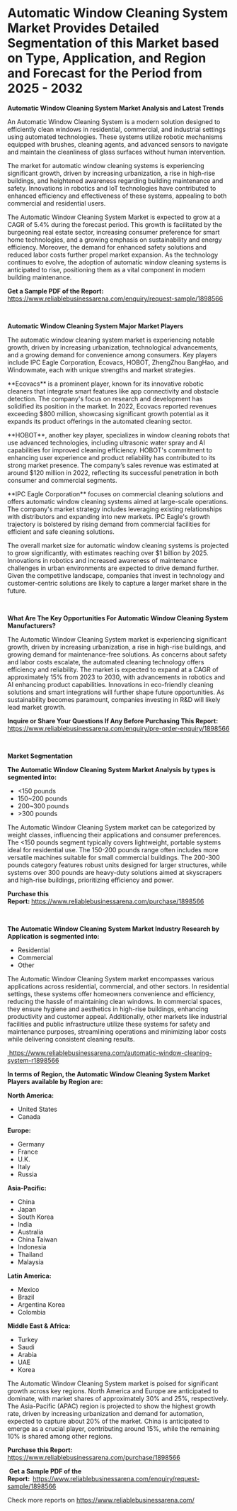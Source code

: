 <p><h1>Automatic Window Cleaning System Market Provides Detailed Segmentation of this Market based on Type, Application, and Region and Forecast for the Period from 2025 - 2032</h1></p><p><strong>Automatic Window Cleaning System Market Analysis and Latest Trends</strong></p>
<p><p>An Automatic Window Cleaning System is a modern solution designed to efficiently clean windows in residential, commercial, and industrial settings using automated technologies. These systems utilize robotic mechanisms equipped with brushes, cleaning agents, and advanced sensors to navigate and maintain the cleanliness of glass surfaces without human intervention. </p><p>The market for automatic window cleaning systems is experiencing significant growth, driven by increasing urbanization, a rise in high-rise buildings, and heightened awareness regarding building maintenance and safety. Innovations in robotics and IoT technologies have contributed to enhanced efficiency and effectiveness of these systems, appealing to both commercial and residential users. </p><p>The Automatic Window Cleaning System Market is expected to grow at a CAGR of 5.4% during the forecast period. This growth is facilitated by the burgeoning real estate sector, increasing consumer preference for smart home technologies, and a growing emphasis on sustainability and energy efficiency. Moreover, the demand for enhanced safety solutions and reduced labor costs further propel market expansion. As the technology continues to evolve, the adoption of automatic window cleaning systems is anticipated to rise, positioning them as a vital component in modern building maintenance.</p></p>
<p><strong>Get a Sample PDF of the Report:&nbsp;</strong> <a href="https://www.reliablebusinessarena.com/enquiry/request-sample/1898566?utm_campaign=3010&utm_medium=2&utm_source=Github&utm_content=ia&utm_term=11032025&utm_id=automatic-window-cleaning-system">https://www.reliablebusinessarena.com/enquiry/request-sample/1898566</a></p>
<p>&nbsp;</p>
<p><strong>Automatic Window Cleaning System Major Market Players</strong></p>
<p><p>The automatic window cleaning system market is experiencing notable growth, driven by increasing urbanization, technological advancements, and a growing demand for convenience among consumers. Key players include IPC Eagle Corporation, Ecovacs, HOBOT, ZhengZhou BangHao, and Windowmate, each with unique strengths and market strategies.</p><p>**Ecovacs** is a prominent player, known for its innovative robotic cleaners that integrate smart features like app connectivity and obstacle detection. The company's focus on research and development has solidified its position in the market. In 2022, Ecovacs reported revenues exceeding $800 million, showcasing significant growth potential as it expands its product offerings in the automated cleaning sector.</p><p>**HOBOT**, another key player, specializes in window cleaning robots that use advanced technologies, including ultrasonic water spray and AI capabilities for improved cleaning efficiency. HOBOT's commitment to enhancing user experience and product reliability has contributed to its strong market presence. The company’s sales revenue was estimated at around $120 million in 2022, reflecting its successful penetration in both consumer and commercial segments.</p><p>**IPC Eagle Corporation** focuses on commercial cleaning solutions and offers automatic window cleaning systems aimed at large-scale operations. The company's market strategy includes leveraging existing relationships with distributors and expanding into new markets. IPC Eagle's growth trajectory is bolstered by rising demand from commercial facilities for efficient and safe cleaning solutions.</p><p>The overall market size for automatic window cleaning systems is projected to grow significantly, with estimates reaching over $1 billion by 2025. Innovations in robotics and increased awareness of maintenance challenges in urban environments are expected to drive demand further. Given the competitive landscape, companies that invest in technology and customer-centric solutions are likely to capture a larger market share in the future.</p></p>
<p>&nbsp;</p>
<p><strong>What Are The Key Opportunities For Automatic Window Cleaning System Manufacturers?</strong></p>
<p><p>The Automatic Window Cleaning System market is experiencing significant growth, driven by increasing urbanization, a rise in high-rise buildings, and growing demand for maintenance-free solutions. As concerns about safety and labor costs escalate, the automated cleaning technology offers efficiency and reliability. The market is expected to expand at a CAGR of approximately 15% from 2023 to 2030, with advancements in robotics and AI enhancing product capabilities. Innovations in eco-friendly cleaning solutions and smart integrations will further shape future opportunities. As sustainability becomes paramount, companies investing in R&D will likely lead market growth.</p></p>
<p><strong>Inquire or Share Your Questions If Any Before Purchasing This Report:</strong> <a href="https://www.reliablebusinessarena.com/enquiry/pre-order-enquiry/1898566?utm_campaign=3010&utm_medium=2&utm_source=Github&utm_content=ia&utm_term=11032025&utm_id=automatic-window-cleaning-system">https://www.reliablebusinessarena.com/enquiry/pre-order-enquiry/1898566</a></p>
<p>&nbsp;</p>
<p><strong>Market Segmentation</strong></p>
<p><strong>The Automatic Window Cleaning System Market Analysis by types is segmented into:</strong></p>
<p><ul><li><150 pounds</li><li>150~200 pounds</li><li>200~300 pounds</li><li>>300 pounds</li></ul></p>
<p><p>The Automatic Window Cleaning System market can be categorized by weight classes, influencing their applications and consumer preferences. The <150 pounds segment typically covers lightweight, portable systems ideal for residential use. The 150-200 pounds range often includes more versatile machines suitable for small commercial buildings. The 200-300 pounds category features robust units designed for larger structures, while systems over 300 pounds are heavy-duty solutions aimed at skyscrapers and high-rise buildings, prioritizing efficiency and power.</p></p>
<p><strong>Purchase this Report:&nbsp;</strong><a href="https://www.reliablebusinessarena.com/purchase/1898566?utm_campaign=3010&utm_medium=2&utm_source=Github&utm_content=ia&utm_term=11032025&utm_id=automatic-window-cleaning-system">https://www.reliablebusinessarena.com/purchase/1898566</a></p>
<p>&nbsp;</p>
<p><strong>The Automatic Window Cleaning System Market Industry Research by Application is segmented into:</strong></p>
<p><ul><li>Residential</li><li>Commercial</li><li>Other</li></ul></p>
<p><p>The Automatic Window Cleaning System market encompasses various applications across residential, commercial, and other sectors. In residential settings, these systems offer homeowners convenience and efficiency, reducing the hassle of maintaining clean windows. In commercial spaces, they ensure hygiene and aesthetics in high-rise buildings, enhancing productivity and customer appeal. Additionally, other markets like industrial facilities and public infrastructure utilize these systems for safety and maintenance purposes, streamlining operations and minimizing labor costs while delivering consistent cleaning results.</p></p>
<p><a href="https://www.reliablebusinessarena.com/automatic-window-cleaning-system-r1898566?utm_campaign=3010&utm_medium=2&utm_source=Github&utm_content=ia&utm_term=11032025&utm_id=automatic-window-cleaning-system">&nbsp;https://www.reliablebusinessarena.com/automatic-window-cleaning-system-r1898566</a></p>
<p><strong>In terms of Region, the Automatic Window Cleaning System Market Players available by Region are:</strong></p>
<p>
    <p> <strong> North America: </strong>
        <ul>
            <li>United States</li>
            <li>Canada</li>
        </ul>
        </p> 
    <p> <strong> Europe: </strong>
        <ul>
            <li>Germany</li>
            <li>France</li>
            <li>U.K.</li>
            <li>Italy</li>
            <li>Russia</li>
        </ul>
        </p> 
    <p> <strong> Asia-Pacific: </strong>
        <ul>
            <li>China</li>
            <li>Japan</li>
            <li>South Korea</li>
            <li>India</li>
            <li>Australia</li>
            <li>China Taiwan</li>
            <li>Indonesia</li>
            <li>Thailand</li>
            <li>Malaysia</li>
        </ul>
        </p> 
    <p> <strong> Latin America: </strong>
        <ul>
            <li>Mexico</li>
            <li>Brazil</li>
            <li>Argentina Korea</li>
            <li>Colombia</li>
        </ul>
        </p> 
    <p> <strong> Middle East & Africa: </strong>
        <ul>
            <li>Turkey</li>
            <li>Saudi</li>
            <li>Arabia</li>
            <li>UAE</li>
            <li>Korea</li>
        </ul>
    </p>
    </p>
<p><p>The Automatic Window Cleaning System market is poised for significant growth across key regions. North America and Europe are anticipated to dominate, with market shares of approximately 30% and 25%, respectively. The Asia-Pacific (APAC) region is projected to show the highest growth rate, driven by increasing urbanization and demand for automation, expected to capture about 20% of the market. China is anticipated to emerge as a crucial player, contributing around 15%, while the remaining 10% is shared among other regions.</p></p>
<p><strong>Purchase this Report: </strong><a href="https://www.reliablebusinessarena.com/purchase/1898566?utm_campaign=3010&utm_medium=2&utm_source=Github&utm_content=ia&utm_term=11032025&utm_id=automatic-window-cleaning-system">https://www.reliablebusinessarena.com/purchase/1898566</a></p>
<p>&nbsp;<strong>Get a Sample PDF of the Report:&nbsp;&nbsp;</strong><a href="https://www.reliablebusinessarena.com/enquiry/request-sample/1898566?utm_campaign=3010&utm_medium=2&utm_source=Github&utm_content=ia&utm_term=11032025&utm_id=automatic-window-cleaning-system">https://www.reliablebusinessarena.com/enquiry/request-sample/1898566</a></p>
<p><strong></strong></p>
<p>Check more reports on <a href="https://www.reliablebusinessarena.com/?utm_campaign=3010&utm_medium=2&utm_source=Github&utm_content=ia&utm_term=11032025&utm_id=automatic-window-cleaning-system">https://www.reliablebusinessarena.com/</a></p>